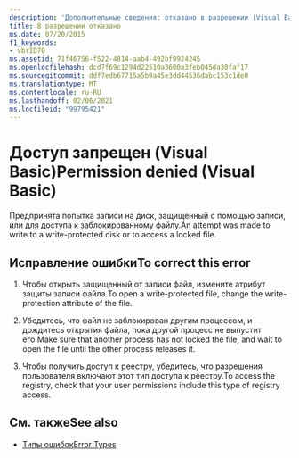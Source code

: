 ```yaml
---
description: 'Дополнительные сведения: отказано в разрешении (Visual Basic)'
title: В разрешении отказано
ms.date: 07/20/2015
f1_keywords:
- vbrID70
ms.assetid: 71f46756-f522-4814-aab4-492bf9924245
ms.openlocfilehash: dcd7f69c1294d22510a3600a3feb045da30faf17
ms.sourcegitcommit: ddf7edb67715a5b9a45e3dd44536dabc153c1de0
ms.translationtype: MT
ms.contentlocale: ru-RU
ms.lasthandoff: 02/06/2021
ms.locfileid: "99795421"
---
```

# <a name="permission-denied-visual-basic"></a><span data-ttu-id="b8c7d-103">Доступ запрещен (Visual Basic)</span><span class="sxs-lookup"><span data-stu-id="b8c7d-103">Permission denied (Visual Basic)</span></span>

<span data-ttu-id="b8c7d-104">Предпринята попытка записи на диск, защищенный с помощью записи, или для доступа к заблокированному файлу.</span><span class="sxs-lookup"><span data-stu-id="b8c7d-104">An attempt was made to write to a write-protected disk or to access a locked file.</span></span>  
  
## <a name="to-correct-this-error"></a><span data-ttu-id="b8c7d-105">Исправление ошибки</span><span class="sxs-lookup"><span data-stu-id="b8c7d-105">To correct this error</span></span>  
  
1. <span data-ttu-id="b8c7d-106">Чтобы открыть защищенный от записи файл, измените атрибут защиты записи файла.</span><span class="sxs-lookup"><span data-stu-id="b8c7d-106">To open a write-protected file, change the write-protection attribute of the file.</span></span>  
  
2. <span data-ttu-id="b8c7d-107">Убедитесь, что файл не заблокирован другим процессом, и дождитесь открытия файла, пока другой процесс не выпустит его.</span><span class="sxs-lookup"><span data-stu-id="b8c7d-107">Make sure that another process has not locked the file, and wait to open the file until the other process releases it.</span></span>  
  
3. <span data-ttu-id="b8c7d-108">Чтобы получить доступ к реестру, убедитесь, что разрешения пользователя включают этот тип доступа к реестру.</span><span class="sxs-lookup"><span data-stu-id="b8c7d-108">To access the registry, check that your user permissions include this type of registry access.</span></span>  
  
## <a name="see-also"></a><span data-ttu-id="b8c7d-109">См. также</span><span class="sxs-lookup"><span data-stu-id="b8c7d-109">See also</span></span>

- [<span data-ttu-id="b8c7d-110">Типы ошибок</span><span class="sxs-lookup"><span data-stu-id="b8c7d-110">Error Types</span></span>](../../programming-guide/language-features/error-types.md)

